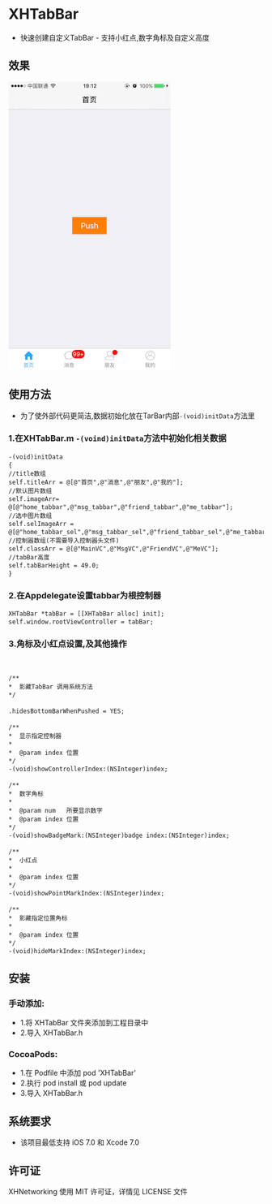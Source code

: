 ﻿# XHTabBar
* 快速创建自定义TabBar - 支持小红点,数字角标及自定义高度

## 效果
![image](https://raw.githubusercontent.com/CoderZhuXH/XHTabBar/master/DEMO.PNG)

## 使用方法
*   为了使外部代码更简洁,数据初始化放在TarBar内部`-(void)initData`方法里

### 1.在XHTabBar.m `-(voind)initData`方法中初始化相关数据
```objc
-(void)initData
{
//title数组
self.titleArr = @[@"首页",@"消息",@"朋友",@"我的"];
//默认图片数组
self.imageArr= @[@"home_tabbar",@"msg_tabbar",@"friend_tabbar",@"me_tabbar"];
//选中图片数组
self.selImageArr = @[@"home_tabbar_sel",@"msg_tabbar_sel",@"friend_tabbar_sel",@"me_tabbar_sel"];
//控制器数组(不需要导入控制器头文件)
self.classArr = @[@"MainVC",@"MsgVC",@"FriendVC",@"MeVC"];
//tabBar高度
self.tabBarHeight = 49.0;
}
```
### 2.在Appdelegate设置tabbar为根控制器
```objc
XHTabBar *tabBar = [[XHTabBar alloc] init];
self.window.rootViewController = tabBar;
```
### 3.角标及小红点设置,及其他操作

```objc


/**
*  影藏TabBar 调用系统方法
*/

.hidesBottomBarWhenPushed = YES;

/**
*  显示指定控制器
*
*  @param index 位置
*/
-(void)showControllerIndex:(NSInteger)index;

/**
*  数字角标
*
*  @param num   所要显示数字
*  @param index 位置
*/
-(void)showBadgeMark:(NSInteger)badge index:(NSInteger)index;

/**
*  小红点
*
*  @param index 位置
*/
-(void)showPointMarkIndex:(NSInteger)index;

/**
*  影藏指定位置角标
*
*  @param index 位置
*/
-(void)hideMarkIndex:(NSInteger)index;

```

##  安装
### 手动添加:<br>
*   1.将 XHTabBar 文件夹添加到工程目录中<br>
*   2.导入 XHTabBar.h

### CocoaPods:<br>
*   1.在 Podfile 中添加 pod 'XHTabBar'<br>
*   2.执行 pod install 或 pod update<br>
*   3.导入 XHTabBar.h

##  系统要求
*   该项目最低支持 iOS 7.0 和 Xcode 7.0

##  许可证
XHNetworking 使用 MIT 许可证，详情见 LICENSE 文件